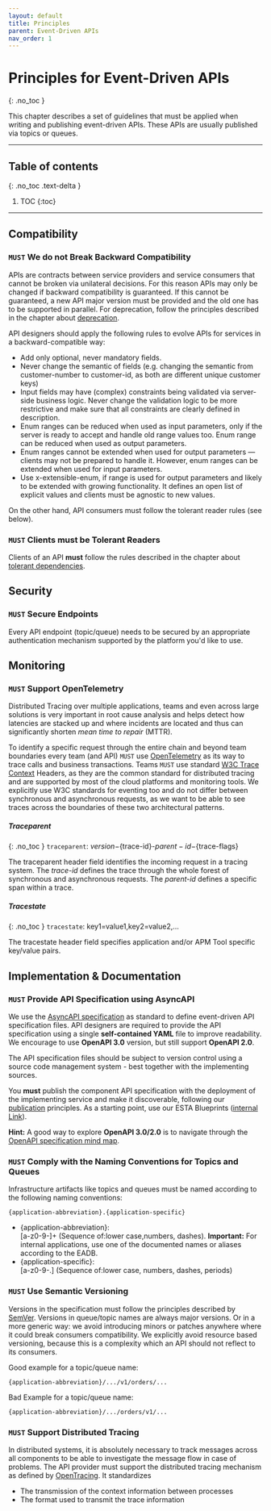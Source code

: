 ```yaml
---
layout: default
title: Principles
parent: Event-Driven APIs
nav_order: 1
---
```


Principles for Event-Driven APIs
===========================
{: .no_toc }

This chapter describes a set of guidelines that must be applied when writing and publishing event-driven APIs. These APIs are usually published via topics or queues.

---

## Table of contents
{: .no_toc .text-delta }

1. TOC
{:toc}

---

## Compatibility

### `MUST` We do not Break Backward Compatibility

APIs are contracts between service providers and service consumers that cannot be broken via unilateral decisions. For this reason APIs may only be changed if backward compatibility is guaranteed. If this cannot be guaranteed, a new API major version must be provided and the old one has to be supported in parallel. For deprecation, follow the principles described in the chapter about [deprecation](/api-principles/organization/#must-deprecation).

API designers should apply the following rules to evolve APIs for services in a backward-compatible way:

- Add only optional, never mandatory fields.
- Never change the semantic of fields (e.g. changing the semantic from customer-number to customer-id, as both are different unique customer keys)
- Input fields may have (complex) constraints being validated via server-side business logic. Never change the validation logic to be more restrictive and make sure that all constraints are clearly defined in description.
- Enum ranges can be reduced when used as input parameters, only if the server is ready to accept and handle old range values too. Enum range can be reduced when used as output parameters.
- Enum ranges cannot be extended when used for output parameters — clients may not be prepared to handle it. However, enum ranges can be extended when used for input parameters.
- Use x-extensible-enum, if range is used for output parameters and likely to be extended with growing functionality. It defines an open list of explicit values and clients must be agnostic to new values.

On the other hand, API consumers must follow the tolerant reader rules (see below).

### `MUST` Clients must be Tolerant Readers

Clients of an API **must** follow the rules described in the chapter about [tolerant dependencies](/api-principles/architecture/#must-we-build-tolerant-dependencies).


## Security

### `MUST` Secure Endpoints
Every API endpoint (topic/queue) needs to be secured by an appropriate authentication mechanism supported by the platform you'd like to use. 


## Monitoring

### `MUST` Support OpenTelemetry

Distributed Tracing over multiple applications, teams and even across large solutions is very important in root cause analysis and helps detect how latencies are stacked up and where incidents are located and thus can significantly shorten _mean time to repair_ (MTTR).

To identify a specific request through the entire chain and beyond team boundaries every team (and API) `MUST` use [OpenTelemetry](https://opentelemetry.io/) as its way to trace calls and business transactions. Teams `MUST` use standard [W3C Trace Context](https://www.w3.org/TR/trace-context/) Headers, as they are the common standard for distributed tracing and are supported by most of the cloud platforms and monitoring tools. We explicitly use W3C standards for eventing too and do not differ between synchronous and asynchronous requests, as we want to be able to see traces across the boundaries of these two architectural patterns.

##### Traceparent
{: .no_toc }
`traceparent`: ${version}-${trace-id}-${parent-id}-${trace-flags}

The traceparent header field identifies the incoming request in a tracing system. The _trace-id_ defines the trace through the whole forest of synchronous and asynchronous requests. The _parent-id_ defines a specific span within a trace.

##### Tracestate
{: .no_toc }
`tracestate`: key1=value1,key2=value2,...

The tracestate header field specifies application and/or APM Tool specific key/value pairs.

## Implementation & Documentation

### `MUST` Provide API Specification using AsyncAPI

We use the [AsyncAPI specification](https://www.asyncapi.com/) as standard to define event-driven API specification 
files. API designers are required to provide the API specification using a single **self-contained YAML** file to 
improve readability. We encourage to use **OpenAPI 3.0** version, but still support **OpenAPI 2.0**.

The API specification files should be subject to version control using a source code management system - best 
together with the implementing sources.

You **must** publish the component API specification with the deployment of the implementing service and make it 
discoverable, following our [publication](/api-principles/api-principles/publication) principles. As a starting 
point, use our ESTA Blueprints ([internal Link](http://esta.sbb.ch/Esta+Blueprints)).

**Hint:** A good way to explore **OpenAPI 3.0/2.0** is to navigate through the [OpenAPI specification mind map](https://openapi-map.apihandyman.io/).


### `MUST` Comply with the Naming Conventions for Topics and Queues
Infrastructure artifacts like topics and queues must be named according to the following naming conventions: 

`{application-abbreviation}.{application-specific}`

- {application-abbreviation}:\
[a-z0-9-]+ (Sequence of:lower case,numbers, dashes). **Important:** For internal applications, use one of the documented names or aliases according to the EADB. 
- {application-specific}:\
[a-z0-9-.] (Sequence of:lower case, numbers, dashes, periods)


### `MUST` Use Semantic Versioning
Versions in the specification must follow the principles described by [SemVer](https://semver.org/). 
Versions in queue/topic names are always major versions. Or in a more generic way: we avoid introducing minors or 
patches anywhere where it could break consumers compatibility. We explicitly avoid resource based versioning, 
because this is a complexity which an API should not reflect to its consumers.

Good example for a topic/queue name:

`{application-abbreviation}/.../v1/orders/...`

Bad Example for a topic/queue name:

`{application-abbreviation}/.../orders/v1/...`


### `MUST` Support Distributed Tracing
In distributed systems, it is absolutely necessary to track messages across all components to be able to investigate the message flow in case of problems. 
The API provider must support the distributed tracing mechanism as defined by [OpenTracing](https://opentracing.io/). It standardizes

- The transmission of the context information between processes
- The format used to transmit the trace information  
